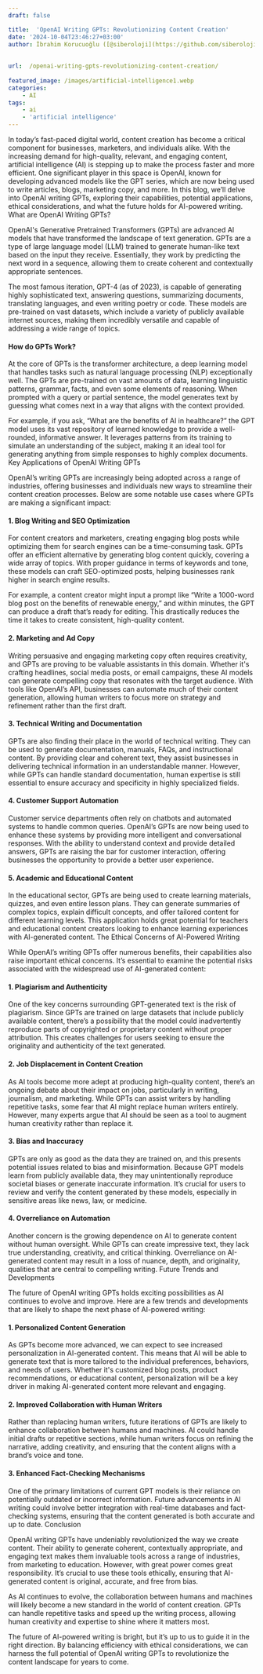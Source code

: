 ```yaml
---
draft: false

title:  'OpenAI Writing GPTs: Revolutionizing Content Creation'
date: '2024-10-04T23:46:27+03:00'
author: İbrahim Korucuoğlu ([@siberoloji](https://github.com/siberoloji))
 
 
url:  /openai-writing-gpts-revolutionizing-content-creation/
 
featured_image: /images/artificial-intelligence1.webp
categories:
    - AI
tags:
    - ai
    - 'artificial intelligence'
---
```

In today’s fast-paced digital world, content creation has become a critical component for businesses, marketers, and individuals alike. With the increasing demand for high-quality, relevant, and engaging content, artificial intelligence (AI) is stepping up to make the process faster and more efficient. One significant player in this space is OpenAI, known for developing advanced models like the GPT series, which are now being used to write articles, blogs, marketing copy, and more. In this blog, we’ll delve into OpenAI writing GPTs, exploring their capabilities, potential applications, ethical considerations, and what the future holds for AI-powered writing.
What are OpenAI Writing GPTs?

OpenAI's Generative Pretrained Transformers (GPTs) are advanced AI models that have transformed the landscape of text generation. GPTs are a type of large language model (LLM) trained to generate human-like text based on the input they receive. Essentially, they work by predicting the next word in a sequence, allowing them to create coherent and contextually appropriate sentences.

The most famous iteration, GPT-4 (as of 2023), is capable of generating highly sophisticated text, answering questions, summarizing documents, translating languages, and even writing poetry or code. These models are pre-trained on vast datasets, which include a variety of publicly available internet sources, making them incredibly versatile and capable of addressing a wide range of topics.
#### How do GPTs Work?

At the core of GPTs is the transformer architecture, a deep learning model that handles tasks such as natural language processing (NLP) exceptionally well. The GPTs are pre-trained on vast amounts of data, learning linguistic patterns, grammar, facts, and even some elements of reasoning. When prompted with a query or partial sentence, the model generates text by guessing what comes next in a way that aligns with the context provided.

For example, if you ask, “What are the benefits of AI in healthcare?” the GPT model uses its vast repository of learned knowledge to provide a well-rounded, informative answer. It leverages patterns from its training to simulate an understanding of the subject, making it an ideal tool for generating anything from simple responses to highly complex documents.
Key Applications of OpenAI Writing GPTs

OpenAI’s writing GPTs are increasingly being adopted across a range of industries, offering businesses and individuals new ways to streamline their content creation processes. Below are some notable use cases where GPTs are making a significant impact:
#### 1. **Blog Writing and SEO Optimization**

For content creators and marketers, creating engaging blog posts while optimizing them for search engines can be a time-consuming task. GPTs offer an efficient alternative by generating blog content quickly, covering a wide array of topics. With proper guidance in terms of keywords and tone, these models can craft SEO-optimized posts, helping businesses rank higher in search engine results.

For example, a content creator might input a prompt like “Write a 1000-word blog post on the benefits of renewable energy,” and within minutes, the GPT can produce a draft that’s ready for editing. This drastically reduces the time it takes to create consistent, high-quality content.
#### 2. **Marketing and Ad Copy**

Writing persuasive and engaging marketing copy often requires creativity, and GPTs are proving to be valuable assistants in this domain. Whether it's crafting headlines, social media posts, or email campaigns, these AI models can generate compelling copy that resonates with the target audience. With tools like OpenAI’s API, businesses can automate much of their content generation, allowing human writers to focus more on strategy and refinement rather than the first draft.
#### 3. **Technical Writing and Documentation**

GPTs are also finding their place in the world of technical writing. They can be used to generate documentation, manuals, FAQs, and instructional content. By providing clear and coherent text, they assist businesses in delivering technical information in an understandable manner. However, while GPTs can handle standard documentation, human expertise is still essential to ensure accuracy and specificity in highly specialized fields.
#### 4. **Customer Support Automation**

Customer service departments often rely on chatbots and automated systems to handle common queries. OpenAI’s GPTs are now being used to enhance these systems by providing more intelligent and conversational responses. With the ability to understand context and provide detailed answers, GPTs are raising the bar for customer interaction, offering businesses the opportunity to provide a better user experience.
#### 5. **Academic and Educational Content**

In the educational sector, GPTs are being used to create learning materials, quizzes, and even entire lesson plans. They can generate summaries of complex topics, explain difficult concepts, and offer tailored content for different learning levels. This application holds great potential for teachers and educational content creators looking to enhance learning experiences with AI-generated content.
The Ethical Concerns of AI-Powered Writing

While OpenAI’s writing GPTs offer numerous benefits, their capabilities also raise important ethical concerns. It’s essential to examine the potential risks associated with the widespread use of AI-generated content:
#### 1. **Plagiarism and Authenticity**

One of the key concerns surrounding GPT-generated text is the risk of plagiarism. Since GPTs are trained on large datasets that include publicly available content, there’s a possibility that the model could inadvertently reproduce parts of copyrighted or proprietary content without proper attribution. This creates challenges for users seeking to ensure the originality and authenticity of the text generated.
#### 2. **Job Displacement in Content Creation**

As AI tools become more adept at producing high-quality content, there’s an ongoing debate about their impact on jobs, particularly in writing, journalism, and marketing. While GPTs can assist writers by handling repetitive tasks, some fear that AI might replace human writers entirely. However, many experts argue that AI should be seen as a tool to augment human creativity rather than replace it.
#### 3. **Bias and Inaccuracy**

GPTs are only as good as the data they are trained on, and this presents potential issues related to bias and misinformation. Because GPT models learn from publicly available data, they may unintentionally reproduce societal biases or generate inaccurate information. It’s crucial for users to review and verify the content generated by these models, especially in sensitive areas like news, law, or medicine.
#### 4. **Overreliance on Automation**

Another concern is the growing dependence on AI to generate content without human oversight. While GPTs can create impressive text, they lack true understanding, creativity, and critical thinking. Overreliance on AI-generated content may result in a loss of nuance, depth, and originality, qualities that are central to compelling writing.
Future Trends and Developments

The future of OpenAI writing GPTs holds exciting possibilities as AI continues to evolve and improve. Here are a few trends and developments that are likely to shape the next phase of AI-powered writing:
#### 1. **Personalized Content Generation**

As GPTs become more advanced, we can expect to see increased personalization in AI-generated content. This means that AI will be able to generate text that is more tailored to the individual preferences, behaviors, and needs of users. Whether it's customized blog posts, product recommendations, or educational content, personalization will be a key driver in making AI-generated content more relevant and engaging.
#### 2. **Improved Collaboration with Human Writers**

Rather than replacing human writers, future iterations of GPTs are likely to enhance collaboration between humans and machines. AI could handle initial drafts or repetitive sections, while human writers focus on refining the narrative, adding creativity, and ensuring that the content aligns with a brand’s voice and tone.
#### 3. **Enhanced Fact-Checking Mechanisms**

One of the primary limitations of current GPT models is their reliance on potentially outdated or incorrect information. Future advancements in AI writing could involve better integration with real-time databases and fact-checking systems, ensuring that the content generated is both accurate and up to date.
Conclusion

OpenAI writing GPTs have undeniably revolutionized the way we create content. Their ability to generate coherent, contextually appropriate, and engaging text makes them invaluable tools across a range of industries, from marketing to education. However, with great power comes great responsibility. It’s crucial to use these tools ethically, ensuring that AI-generated content is original, accurate, and free from bias.

As AI continues to evolve, the collaboration between humans and machines will likely become a new standard in the world of content creation. GPTs can handle repetitive tasks and speed up the writing process, allowing human creativity and expertise to shine where it matters most.

The future of AI-powered writing is bright, but it’s up to us to guide it in the right direction. By balancing efficiency with ethical considerations, we can harness the full potential of OpenAI writing GPTs to revolutionize the content landscape for years to come.
